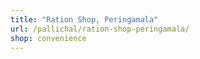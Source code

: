 ```yaml
---
title: "Ration Shop, Peringamala"
url: /pallichal/ration-shop-peringamala/
shop: convenience
---
```

